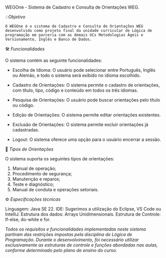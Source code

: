 WEGOne - Sistema de Cadastro e Consulta de Orientações WEG.

💡*Objetivo*
	
    O WEGOne é o sistema de Cadastro e Consulta de Orientações WEG desenvolvido como projeto final da unidade curricular de Lógica de programação em parceria com as demais UCs Metodologias Ágeis e Versionamento, Inglês e Banco de Dados.

🛠️ *Funcionalidades*

O sistema contém as seguinte funcionalidades: 

- Escolha de Idioma: O usuário pode selecionar entre Português, Inglês ou Alemão, e todo o sistema será exibido no idioma escolhido.

- Cadastro de Orientações: O sistema permite o cadastro de orientações, com título, tipo, código e conteúdo em todos os três idiomas.

- Pesquisa de Orientações: O usuário pode buscar orientações pelo título ou código.

- Edição de Orientações: O sistema permite editar orientações existentes.

- Exclusão de Orientações: O sistema permite excluir orientações já cadastradas.

- Logout: O sistema oferece uma opção para o usuário encerrar a sessão.

📂 *Tipos de Orientações*

O sistema suporta os seguintes tipos de orientações:
1. Manual de operação;
2. Procedimento de segurança;
3. Manutenção e reparos;
4. Teste e diagnóstico;
5. Manual de conduta e operações setoriais.

⚙️ *Especificações técnicas*

Linguagem: Java SE 22.
IDE: Sugerimos a utilização do Eclipse, VS Code ou IntelliJ.
Estrutura dos dados: Arrays Unidimensionais.
Estrutura de Controle: If-else, do-while e for.

*Todos os requisitos e funcionalidades implementadas neste sistema partiram das restrições impostas pela disciplina de Lógica de Programação. Durante o desenvolvimento, foi necessário utilizar exclusivamente as estruturas de controle e funções abordadas nas aulas, conforme determinado pelo plano de ensino do curso.*